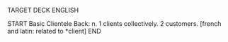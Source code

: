 TARGET DECK
ENGLISH

START
Basic
Clientele
Back: n. 1 clients collectively. 2 customers. [french and latin: related to *client]
END

